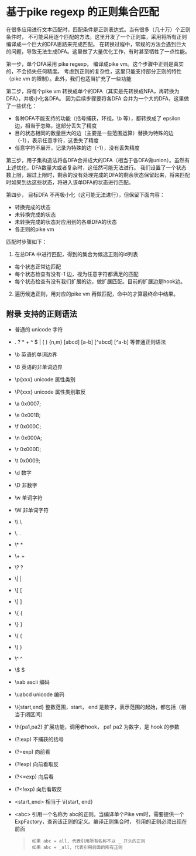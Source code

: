 # 基于pike regexp 的正则集合匹配

在很多应用进行文本匹配时，匹配条件是正则表达式。当有很多（几十万）个正则条件时，
不可能采用逐个匹配的方法。这里开发了一个正则库，采用将所有正则编译成一个巨大的DFA思路来完成匹配。
在转换过程中，常规的方法会遇到巨大的问题，导致无法生成DFA。这里做了大量优化工作，有时甚至牺牲了一点性能。

第一步，单个DFA采用 pike regexp， 编译成pike vm。这个步骤中正则是真实的，不会损失任何精度。
考虑到正则的复杂性，这里只能支持部分正则的特性（pike vm 的限制）。此外，我们也适当扩充了一些功能

第二步，将每个pike vm 转换成单个的DFA（其实是先转换成NFA，再转换为DFA），并极小化各DFA。
因为后续步骤要将各DFA 合并为一个大的DFA，这里做了一些优化：

+ 各种DFA不能支持的功能（括号捕获，环视，\b 等），都转换成了 epsilon 边，相当于忽略，这部分丢失了精度
+ 目的状态相同的数量巨大的边（主要是一些范围运算）替换为特殊的边（-1），表示任意字符，这丢失了精度
+ 任意字符不展开，记录为特殊的边（-1），没有丢失精度

第三步，用子集构造法将各DFA合并成大的DFA（相当于各DFA做union）。虽然有上述优化，DFA数量大或者复杂时，这任然可能无法进行。
我们设置了一个状态数上限，超过上限时，剩余的没有处理完成的DFA的剩余状态保留起来，将来匹配时如果到达这些状态，将进入该单DFA的状态进行匹配。

第四步， 目标DFA 不再极小化（这可能无法进行），但保留下面内容：
+ 转换完成的状态
+ 未转换完成的状态
+ 未转换完成的状态对应用到的各单DFA的状态
+ 各正则的pike vm

匹配时步骤如下：
1. 在总DFA 中进行匹配，得到的集合为候选正则的id列表
+ 每个状态正常边匹配
+ 每个状态检查有没有-1 边，视为任意字符都满足的匹配
+ 每个状态检查有没有我们扩展的边，做扩展匹配。目前的扩展边是hook边。

2. 遍历候选正则，用对应的pike vm 再做匹配，命中的才算最终命中结果。

## 附录 支持的正则语法
* 普通的 unicode 字符
* . ? * + ^ $ | ( ) {n,m} [abcd] [a-b] [^abcd] [^a-b] 等普通正则语法
*  \b  英语的单词边界
*  \B  英语的非单词边界
*  \p{xxx}  unicode 属性类别
*  \P{xxx}  unicode 属性类别取反
*  \a 0x0007;
*  \e 0x001B;
*  \f 0x000C;
*  \n 0x000A;
*  \r 0x000D;
*  \t 0x0009;
*  \d 数字
*  \D 非数字
*  \w 单词字符
*  \W 非单词字符   
*  \\\\  \\
*  \\.  .
*  \\* *
*  \\+ +
*  \\? ?
*  \\| |
*  \\[ [
*  \\] ]
* \\{ {
* \\} }
* \\( (
* \\) )
* \\^ ^
* \\$ $
* \xab  ascii 编码
* \uabcd unicode 编码
*  \i{start,end} 整数范围，start， end 是数字，表示范围的起始，都包括（相当于闭区间）
*  \h{pa1,pa2}  扩展功能，调用者hook， pa1  pa2 为数字，是 hook 的参数
*  (?:exp)  不捕获的括号
*  (?=exp) 向前看
*  (?!exp) 向前看取反
*  (?<=exp) 向后看
*  (?<!exp) 向后看取反
* <start_end> 相当于 \i{start, end}
* \<abc\>  引用一个名称为 abc的正则。当编译单个Pike vm时，需要提供一个ExpFactory，查询该正则的定义。编译正则集合时， 引用的正则必须出现在前面
  
    >      如果 abc = all, 代表引用所有名称不以 _ 开头的正则
    >      如果 abc = _all, 代表引用前面的所有正则